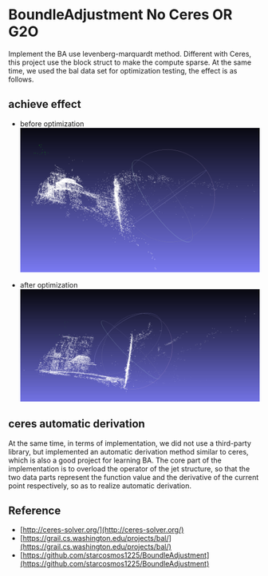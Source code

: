 # BoundleAdjustment No Ceres OR G2O
Implement the BA use levenberg-marquardt method. Different with Ceres, this project use the block struct to make the compute sparse. At the same time, we used the bal data set for optimization testing, the effect is as follows.

## achieve effect

- before optimization
![](./images/before_optimize.png)

- after optimization
![](./images/optimize.png)

## ceres automatic derivation
At the same time, in terms of implementation, we did not use a third-party library, but implemented an automatic derivation method similar to ceres, which is also a good project for learning BA. The core part of the implementation is to overload the operator of the jet structure, so that the two data parts represent the function value and the derivative of the current point respectively, so as to realize automatic derivation.

## Reference
- [http://ceres-solver.org/](http://ceres-solver.org/)
- [https://grail.cs.washington.edu/projects/bal/](https://grail.cs.washington.edu/projects/bal/)
- [https://github.com/starcosmos1225/BoundleAdjustment](https://github.com/starcosmos1225/BoundleAdjustment)
